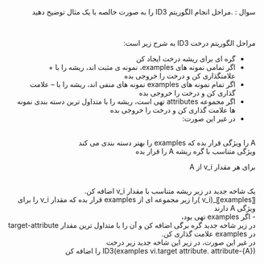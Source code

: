 
##
####

<div dir="rtl">
 
 سوال :  .مراحل انجام الگوریتم ID3 را به صورت خالصه با یک مثال توضیح دهید
</div>
<br/>
<div dir="rtl">
 
مراحل الگوریتم درخت ID3 به شرح زیر است:
- گره ای برای ریشه درخت ایجاد کن
 - اگر تمامی نمونه های examples، نمونه ی مثبت اند، ریشه را با + علامتگذاری کن و درخت را خروجی بده
- اگر تمام نمونه های examples نمونه های منفی اند، ریشه را با – علامت گذاری کن و درخت را خروجی بده
- اگر مجموعه attributes تهی است، ریشه را با متداول ترین دسته بندی نمونه ها علامت گذاری کن و درخت را خروجی بده
- در غیر این صورت:
    </div>
<br/>

<div dir="rtl">
A را ویژگی قرار بده که examples را بهتر دسته بندی می کند
</div>

<div dir="rtl">
ویژگی متناسب با گره ریشه A را قرار بده
 </div>
 
 <div dir="rtl">
 
 برای هر مقدار v_i از A
  </div>

<br/>

<div dir="rtl">
 	یک شاخه جدید در زیر ریشه متناسب با مقدار v_i اضافه کن.
 </div>
<div dir="rtl">
 〖examples〗_(v_i )را زیر مجموعه ای از examples قرار بده که مقدار v_i را برای ویژگی A دارند
 </div>
 <div dir="rtl">
 -	اگر examples  تهی بود،
<div/>

 
 <div dir="rtl">
	در زیر شاخه جدید گره برگی اضافه کن و آن را با متداول ترین مقدار target-attribute در examples علامت گذاری کن.  
 <div/>

 
 <div dir="rtl">
  	در غیر این صورت، در زیر این شاخه جدید زیر درخت  
 <div/>
  
  <div dir="rtl">
ID3(examples vi.target attribute. attribute-{A}) را اضافه کن  
    <div/>
   
  
  
  





